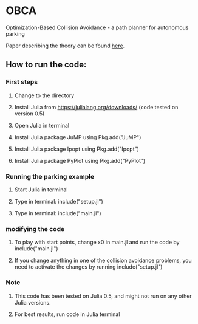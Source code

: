 # OBCA
Optimization-Based Collision Avoidance - a path planner for autonomous parking

Paper describing the theory can be found [here](http://arxiv.org/abs/1711.03449).

## How to run the code:

### First steps

1. Change to the directory

2. Install Julia from https://julialang.org/downloads/ (code tested on version 0.5) 

3. Open Julia in terminal

4. Install Julia package JuMP using Pkg.add("JuMP")

5. Install Julia package Ipopt using Pkg.add("Ipopt")

6. Install Julia package PyPlot using Pkg.add("PyPlot")


### Running the parking example 

1. Start Julia in terminal

2. Type in terminal: include("setup.jl")

3. Type in terminal: include("main.jl")


### modifying the code 

1. To play with start points, change x0 in main.jl and run 
the code by include("main.jl")

2. If you change anything in one of the collision avoidance
problems, you need to activate the changes by running 
include("setup.jl")


### Note
1. This code has been tested on Julia 0.5, and might not run on any other Julia versions.

2. For best results, run code in Julia terminal
